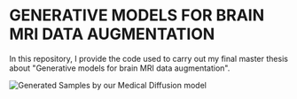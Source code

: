 # GENERATIVE MODELS FOR BRAIN MRI DATA AUGMENTATION

In this repository, I provide the code used to carry out my final master thesis about "Generative models for brain MRI data augmentation".

![Generated Samples by our Medical Diffusion model](assets/mri_video.gif)
